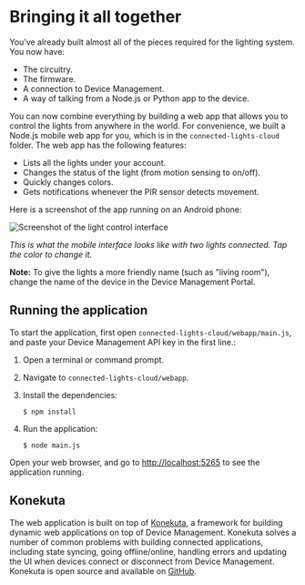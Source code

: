 # Bringing it all together

You’ve already built almost all of the pieces required for the lighting system. You now have:

* The circuitry.
* The firmware.
* A connection to Device Management.
* A way of talking from a Node.js or Python app to the device.

You can now combine everything by building a web app that allows you to control the lights from anywhere in the world. For convenience, we built a Node.js mobile web app for you, which is in the `connected-lights-cloud` folder. The web app has the following features:

* Lists all the lights under your account.
* Changes the status of the light (from motion sensing to on/off).
* Quickly changes colors.
* Gets notifications whenever the PIR sensor detects movement.

Here is a screenshot of the app running on an Android phone:

![Screenshot of the light control interface](https://s3-us-west-2.amazonaws.com/cloud-docs-images/lights15.png)

*This is what the mobile interface looks like with two lights connected. Tap the color to change it.*

<span class="notes">**Note:** To give the lights a more friendly name (such as "living room"), change the name of the device in the Device Management Portal.</span>

## Running the application

To start the application, first open `connected-lights-cloud/webapp/main.js`, and paste your Device Management API key in the first line.:

1. Open a terminal or command prompt.
1. Navigate to `connected-lights-cloud/webapp`.
1. Install the dependencies:

    ```
    $ npm install
    ```

1. Run the application:

    ```
    $ node main.js
    ```

Open your web browser, and go to [http://localhost:5265](http://localhost:5265) to see the application running.

## Konekuta

The web application is built on top of [Konekuta](https://github.com/armmbed/konekuta), a framework for building dynamic web applications on top of Device Management. Konekuta solves a number of common problems with building connected applications, including state syncing, going offline/online, handling errors and updating the UI when devices connect or disconnect from Device Management. Konekuta is open source and available on [GitHub](https://github.com/armmbed/konekuta).
